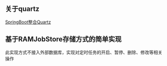 ## 关于quartz

[SpringBoot整合Quartz](http://notes.lzyan.fun/#/./docs/SpringBoot/SpringBoot%E6%95%B4%E5%90%88Quartz)

## 基于RAMJobStore存储方式的简单实现

此实现方式不接入外部数据库，实现对定时任务的开启、暂停、删除、修改等相关操作

